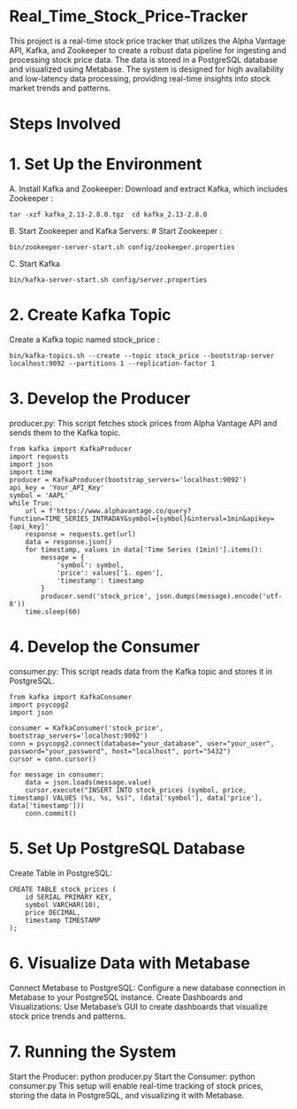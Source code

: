 # Real_Time_Stock_Price-Tracker
This project is a real-time stock price tracker that utilizes the Alpha Vantage API, Kafka, and Zookeeper to create a robust data pipeline for ingesting and processing stock price data. The data is stored in a PostgreSQL database and visualized using Metabase. The system is designed for high availability and low-latency data processing, providing real-time insights into stock market trends and patterns.


# Steps Involved
# 1. Set Up the Environment
A. Install Kafka and Zookeeper:
Download and extract Kafka, which includes Zookeeper :
`````` 
tar -xzf kafka_2.13-2.8.0.tgz  cd kafka_2.13-2.8.0
 ``````
B. Start Zookeeper and Kafka Servers: # Start Zookeeper :
``````
bin/zookeeper-server-start.sh config/zookeeper.properties
 ``````
C. Start Kafka
`````` 
bin/kafka-server-start.sh config/server.properties
``````

# 2. Create Kafka Topic
Create a Kafka topic named stock_price :
``````
bin/kafka-topics.sh --create --topic stock_price --bootstrap-server localhost:9092 --partitions 1 --replication-factor 1
``````

# 3. Develop the Producer
producer.py: This script fetches stock prices from Alpha Vantage API and sends them to the Kafka topic.
``````
from kafka import KafkaProducer
import requests
import json
import time
producer = KafkaProducer(bootstrap_servers='localhost:9092')
api_key = 'Your_API_Key'
symbol = 'AAPL'
while True:
    url = f'https://www.alphavantage.co/query?function=TIME_SERIES_INTRADAY&symbol={symbol}&interval=1min&apikey={api_key}'
    response = requests.get(url)
    data = response.json()
    for timestamp, values in data['Time Series (1min)'].items():
        message = {
            'symbol': symbol,
            'price': values['1. open'],
            'timestamp': timestamp
        }
        producer.send('stock_price', json.dumps(message).encode('utf-8'))
    time.sleep(60)
``````
# 4. Develop the Consumer
consumer.py: This script reads data from the Kafka topic and stores it in PostgreSQL. 
``````
from kafka import KafkaConsumer
import psycopg2
import json

consumer = KafkaConsumer('stock_price', bootstrap_servers='localhost:9092')
conn = psycopg2.connect(database="your_database", user="your_user", password="your_password", host="localhost", port="5432")
cursor = conn.cursor()

for message in consumer:
    data = json.loads(message.value)
    cursor.execute("INSERT INTO stock_prices (symbol, price, timestamp) VALUES (%s, %s, %s)", (data['symbol'], data['price'], data['timestamp']))
    conn.commit()
``````

# 5. Set Up PostgreSQL Database
Create Table in PostgreSQL: 
``````
CREATE TABLE stock_prices (
    id SERIAL PRIMARY KEY,
    symbol VARCHAR(10),
    price DECIMAL,
    timestamp TIMESTAMP
);
``````
# 6. Visualize Data with Metabase
Connect Metabase to PostgreSQL: Configure a new database connection in Metabase to your PostgreSQL instance.
Create Dashboards and Visualizations: Use Metabase’s GUI to create dashboards that visualize stock price trends and patterns.

# 7. Running the System
Start the Producer: python producer.py
Start the Consumer: python consumer.py
This setup will enable real-time tracking of stock prices, storing the data in PostgreSQL, and visualizing it with Metabase.
